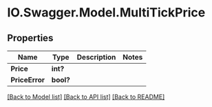 # IO.Swagger.Model.MultiTickPrice
## Properties

Name | Type | Description | Notes
------------ | ------------- | ------------- | -------------
**Price** | **int?** |  | 
**PriceError** | **bool?** |  | 

[[Back to Model list]](../README.md#documentation-for-models) [[Back to API list]](../README.md#documentation-for-api-endpoints) [[Back to README]](../README.md)

